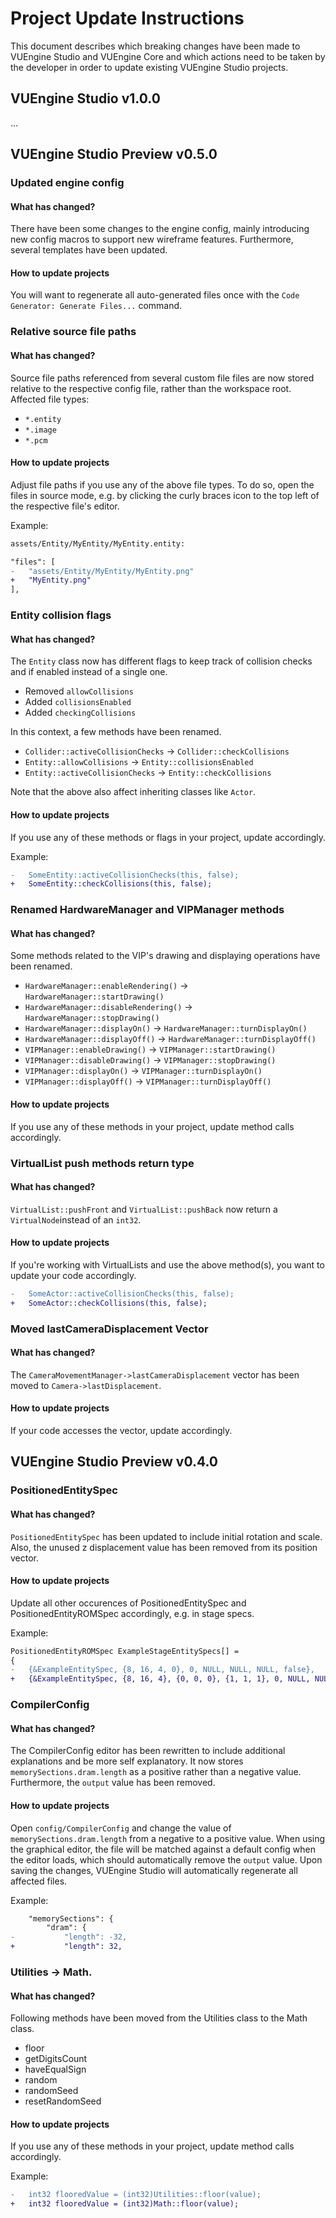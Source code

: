 # Project Update Instructions

This document describes which breaking changes have been made to VUEngine Studio and VUEngine Core and which actions need to be taken by the developer in order to update existing VUEngine Studio projects.

## VUEngine Studio v1.0.0

...

## VUEngine Studio Preview v0.5.0

### Updated engine config

#### What has changed?

There have been some changes to the engine config, mainly introducing new config macros to support new wireframe features. Furthermore, several templates have been updated.

#### How to update projects

You will want to regenerate all auto-generated files once with the `Code Generator: Generate Files...` command.

### Relative source file paths

#### What has changed?

Source file paths referenced from several custom file files are now stored relative to the respective config file, rather than the workspace root. Affected file types:

- `*.entity`
- `*.image`
- `*.pcm`

#### How to update projects

Adjust file paths if you use any of the above file types. To do so, open the files in source mode, e.g. by clicking the curly braces icon to the top left of the respective file's editor.

Example:

```diff
assets/Entity/MyEntity/MyEntity.entity:

"files": [
-	"assets/Entity/MyEntity/MyEntity.png"
+	"MyEntity.png"
],
```

### Entity collision flags

#### What has changed?

The `Entity` class now has different flags to keep track of collision checks and if enabled instead of a single one.

- Removed `allowCollisions`
- Added `collisionsEnabled`
- Added `checkingCollisions`

In this context, a few methods have been renamed.

- `Collider::activeCollisionChecks` -> `Collider::checkCollisions`
- `Entity::allowCollisions` -> `Entity::collisionsEnabled`
- `Entity::activeCollisionChecks` -> `Entity::checkCollisions`

Note that the above also affect inheriting classes like `Actor`.

#### How to update projects

If you use any of these methods or flags in your project, update accordingly.

Example:

```diff
-	SomeEntity::activeCollisionChecks(this, false);
+	SomeEntity::checkCollisions(this, false);
```

### Renamed HardwareManager and VIPManager methods

#### What has changed?

Some methods related to the VIP's drawing and displaying operations have been renamed.

- `HardwareManager::enableRendering()` -> `HardwareManager::startDrawing()`
- `HardwareManager::disableRendering()` -> `HardwareManager::stopDrawing()`
- `HardwareManager::displayOn()` -> `HardwareManager::turnDisplayOn()`
- `HardwareManager::displayOff()` -> `HardwareManager::turnDisplayOff()`
- `VIPManager::enableDrawing()` -> `VIPManager::startDrawing()`
- `VIPManager::disableDrawing()` -> `VIPManager::stopDrawing()`
- `VIPManager::displayOn()` -> `VIPManager::turnDisplayOn()`
- `VIPManager::displayOff()` -> `VIPManager::turnDisplayOff()`

#### How to update projects

If you use any of these methods in your project, update method calls accordingly.

### VirtualList push methods return type

#### What has changed?

`VirtualList::pushFront` and `VirtualList::pushBack` now return a `VirtualNode`instead of an `int32`.

#### How to update projects

If you're working with VirtualLists and use the above method(s), you want to update your code accordingly.

```diff
-	SomeActor::activeCollisionChecks(this, false);
+	SomeActor::checkCollisions(this, false);
```

### Moved lastCameraDisplacement Vector

#### What has changed?

The `CameraMovementManager->lastCameraDisplacement` vector has been moved to `Camera->lastDisplacement`.

#### How to update projects

If your code accesses the vector, update accordingly.

## VUEngine Studio Preview v0.4.0

### PositionedEntitySpec

#### What has changed?

`PositionedEntitySpec` has been updated to include initial rotation and scale. Also, the unused z displacement value has been removed from its position vector.

#### How to update projects

Update all other occurences of PositionedEntitySpec and PositionedEntityROMSpec accordingly, e.g. in stage specs.

Example:

```diff
PositionedEntityROMSpec ExampleStageEntitySpecs[] =
{
-	{&ExampleEntitySpec, {8, 16, 4, 0}, 0, NULL, NULL, NULL, false},
+	{&ExampleEntitySpec, {8, 16, 4}, {0, 0, 0}, {1, 1, 1}, 0, NULL, NULL, NULL, false},
```

### CompilerConfig

#### What has changed?

The CompilerConfig editor has been rewritten to include additional explanations and be more self explanatory. It now stores `memorySections.dram.length` as a positive rather than a negative value. Furthermore, the `output` value has been removed.

#### How to update projects

Open `config/CompilerConfig` and change the value of `memorySections.dram.length` from a negative to a positive value. When using the graphical editor, the file will be matched against a default config when the editor loads, which should automatically remove the `output` value. Upon saving the changes, VUEngine Studio will automatically regenerate all affected files.

Example:

```diff
	"memorySections": {
		"dram": {
-			"length": -32,
+			"length": 32,
```

### Utilities -> Math.

#### What has changed?

Following methods have been moved from the Utilities class to the Math class.

- floor
- getDigitsCount
- haveEqualSign
- random
- randomSeed
- resetRandomSeed

#### How to update projects

If you use any of these methods in your project, update method calls accordingly.

Example:

```diff
-	int32 flooredValue = (int32)Utilities::floor(value);
+	int32 flooredValue = (int32)Math::floor(value);
```
